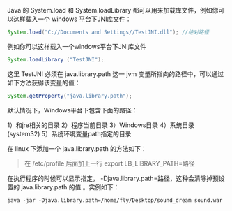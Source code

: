Java 的 System.load 和 System.loadLibrary 都可以用来加载库文件，例如你可以这样载入一个 windows 平台下JNI库文件：

```java
System.load("C://Documents and Settings//TestJNI.dll"); //绝对路径
```

例如你可以这样载入一个windows平台下JNI库文件 

```java
System.loadLibrary ("TestJNI");
```

这里 TestJNI 必须在 java.library.path 这一 jvm 变量所指向的路径中，可以通过如下方法获得该变量的值：

```java
System.getProperty("java.library.path");
```

默认情况下，Windows平台下包含下面的路径：

  1）和jre相关的目录
  2）程序当前目录
  3）Windows目录
  4）系统目录(system32)
  5）系统环境变量path指定的目录

在 linux 下添加一个 java.library.path 的方法如下：
> 在 /etc/profile 后面加上一行 export LB_LIBRARY_PATH=路径

在执行程序的时候可以显示指定， -Djava.library.path=路径，这种会清除掉预设置的 java.library.path 的值 。实例如下：
```shell
java -jar -Djava.library.path=/home/fly/Desktop/sound_dream sound.war
```